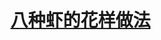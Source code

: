 # [八种虾的花样做法](https://www.xiaohongshu.com/explore/68038dfd000000001c02d33b?xsec_token=AB9L236LedRAdYqPk1daH7h8_C8cY3DsjdNjCvWk9QJj0=&xsec_source=pc_search&source=web_search_result_notes)
